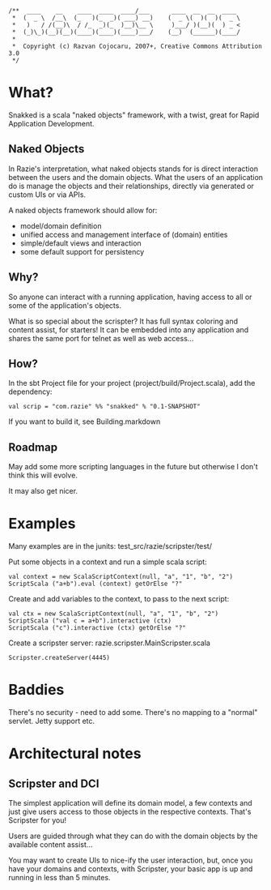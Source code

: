     /**  ____    __    ____  ____  ____/___      ____  __  __  ____
     *  (  _ \  /__\  (_   )(_  _)( ___) __)    (  _ \(  )(  )(  _ \
     *   )   / /(__)\  / /_  _)(_  )__)\__ \     )___/ )(__)(  ) _ <
     *  (_)\_)(__)(__)(____)(____)(____)___/    (__)  (______)(____/
     *                      
     *  Copyright (c) Razvan Cojocaru, 2007+, Creative Commons Attribution 3.0
     */

What?
=====

Snakked is a scala "naked objects" framework, with a twist, great for Rapid Application Development.

Naked Objects
-------------

In Razie's interpretation, what naked objects stands for is direct interaction between the users and the domain objects. What the users of an application do is manage the objects and their relationships, directly via generated or custom UIs or via APIs.

A naked objects framework should allow for:
- model/domain definition
- unified access and management interface of (domain) entities
- simple/default views and interaction
- some default support for persistency



Why?
----
So anyone can interact with a running application, having access to all or some of the application's objects. 

What is so special about the scrispter? It has full syntax coloring and content assist, for starters! 
It can be embedded into any application and shares the same port for telnet as well as web access...

How?
----

In the sbt Project file for your project (project/build/Project.scala), add the dependency: 

    val scrip = "com.razie" %% "snakked" % "0.1-SNAPSHOT"

If you want to build it, see Building.markdown


Roadmap
-------
May add some more scripting languages in the future but otherwise I don't think this will evolve.

It may also get nicer.


Examples
========

Many examples are in the junits: test_src/razie/scripster/test/

Put some objects in a context and run a simple scala script:

    val context = new ScalaScriptContext(null, "a", "1", "b", "2")
    ScriptScala ("a+b").eval (context) getOrElse "?"

Create and add variables to the context, to pass to the next script:

    val ctx = new ScalaScriptContext(null, "a", "1", "b", "2")
    ScriptScala ("val c = a+b").interactive (ctx) 
    ScriptScala ("c").interactive (ctx) getOrElse "?"

Create a scripster server: razie.scripster.MainScripster.scala

    Scripster.createServer(4445)


Baddies
=======

There's no security - need to add some.
There's no mapping to a "normal" servlet. Jetty support etc.


Architectural notes
===================

Scripster and DCI
-----------------
The simplest application will define its domain model, a few contexts and just give users access to those objects in the respective contexts. That's Scripster for you!

Users are guided through what they can do with the domain objects by the available content assist...

You may want to create UIs to nice-ify the user interaction, but, once you have your domains and contexts, with Scripster, your basic app is up and running in less than 5 minutes.

